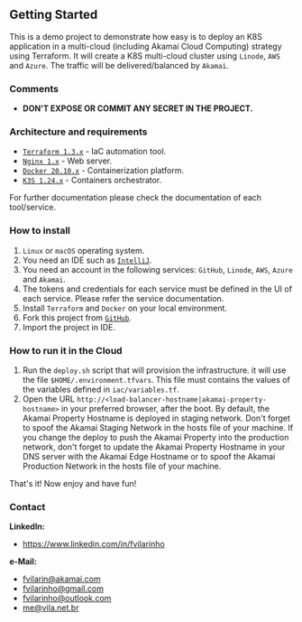 Getting Started
---------------
This is a demo project to demonstrate how easy is to deploy an K8S application in a multi-cloud 
(including Akamai Cloud Computing) strategy using Terraform.
It will create a K8S multi-cloud cluster using `Linode`, `AWS` and `Azure`. The traffic will be delivered/balanced
by `Akamai`.

### Comments
- **DON'T EXPOSE OR COMMIT ANY SECRET IN THE PROJECT.**

### Architecture and requirements
- [`Terraform 1.3.x`](https://www.terraform.io) - IaC automation tool.
- [`Nginx 1.x`](https://www.nginx.com) - Web server.
- [`Docker 20.10.x`](https://www.docker.com) - Containerization platform.
- [`K3S 1.24.x`](https://k3s.io) - Containers orchestrator.

For further documentation please check the documentation of each tool/service.

### How to install
1. `Linux` or `macOS` operating system.
2. You need an IDE such as [`IntelliJ`](https://www.jetbrains.com/pt-br/idea).
3. You need an account in the following services:
`GitHub`, `Linode`, `AWS`, `Azure` and `Akamai`.
4. The tokens and credentials for each service must be defined in the UI of each service. Please refer the service 
documentation.
6. Install `Terraform` and `Docker` on your local environment.
5. Fork this project from [`GitHub`](https://www.github.com).
6. Import the project in IDE.

### How to run it in the Cloud
1. Run the `deploy.sh` script that will provision the infrastructure. it will use the file `$HOME/.environment.tfvars`. 
This file must contains the values of the variables defined in `iac/variables.tf`.
2. Open the URL `http://<load-balancer-hostname|akamai-property-hostname>` in your preferred browser, after the boot. By
default, the Akamai Property Hostname is deployed in staging network. Don't forget to spoof the Akamai Staging Network
in the hosts file of your machine. If you change the deploy to push the Akamai Property into the production network, 
don't forget to update the Akamai Property Hostname in your DNS server with the Akamai Edge Hostname or to spoof the 
Akamai Production Network in the hosts file of your machine.

That's it! Now enjoy and have fun!

### Contact
**LinkedIn:**
- https://www.linkedin.com/in/fvilarinho

**e-Mail:**
- fvilarin@akamai.com
- fvilarinho@gmail.com
- fvilarinho@outlook.com
- me@vila.net.br
